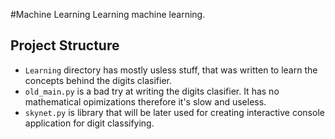 #Machine Learning
Learning machine learning.

## Project Structure
- ```Learning``` directory has mostly usless stuff, that was written to learn the concepts behind the digits clasifier.
- ```old_main.py``` is a bad try at writing the digits clasifier. It has no mathematical opimizations therefore it's slow and useless.
- ```skynet.py``` is library that will be later used for creating interactive console application for digit classifying.